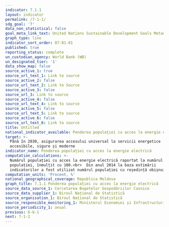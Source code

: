 ```yaml
---
indicator: 7.1.1
layout: indicator
permalink: /7-1-1/
sdg_goal: '7'
data_non_statistical: false
goal_meta_link_text: United Nations Sustainable Development Goals Metadata (PDF 212 KB)
graph_type: line
indicator_sort_order: 07-01-01
published: true
reporting_status: complete
un_custodian_agency: World Bank (WB)
un_designated_tier: '1'
data_show_map: false
source_active_1: true
source_url_text_1: Link to source
source_active_2: false
source_url_text_2: Link to Source
source_active_3: false
source_url_3: Link to source
source_active_4: false
source_url_text_4: Link to source
source_active_5: false
source_url_text_5: Link to source
source_active_6: false
source_url_text_6: Link to source
title: Untitled
national_indicator_available: Ponderea populației cu acces la energie electrică
target: >-
  Până în 2030, asigurarea accesului universal la servicii energetice
  accesibile, sigure și moderne
indicator_name: Ponderea populației cu acces la energie electrică
computation_calculations: >-
  Numărul populației cu acces la energie electrică raportat la numărul total al
  populației, înmulțit cu 100.<br>  Din anul 2014 la baza estimării
  indicatorilor a fost utilizat numărul populației cu reședință obișnuită.
computation_units: 'Procent, %'
national_geographical_coverage: Republica Moldova
graph_title: 7.1.1 Ponderea populației cu acces la energie electrică
source_data_source_1: Cercetarea Bugetelor Gospodăriilor Casnice
source_data_supplier_1: Biroul Național de Statistică
source_organisation_1: Biroul Național de Statistică
source_responsible_monitoring_1: Ministerul Economiei și Infrastructurii
source_periodicity_1: anual
previous: 6-b-1
next: 7-1-2
---
```

